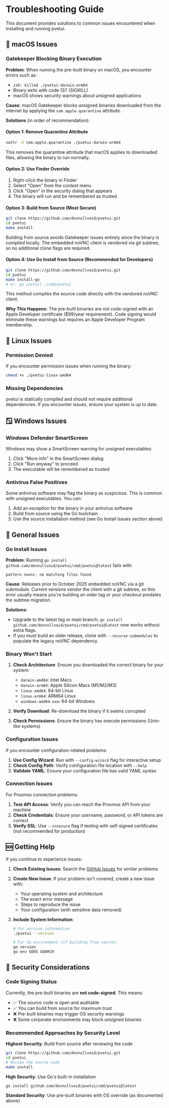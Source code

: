# Troubleshooting Guide

This document provides solutions to common issues encountered when installing and running pvetui.

## 🍎 macOS Issues

### Gatekeeper Blocking Binary Execution

**Problem**: When running the pre-built binary on macOS, you encounter errors such as:
- `zsh: killed ./pvetui-darwin-arm64`
- Binary exits with code 137 (SIGKILL)
- macOS shows security warnings about unsigned applications

**Cause**: macOS Gatekeeper blocks unsigned binaries downloaded from the internet by applying the `com.apple.quarantine` attribute.

**Solutions** (in order of recommendation):

#### Option 1: Remove Quarantine Attribute
```bash
xattr -d com.apple.quarantine ./pvetui-darwin-arm64
```

This removes the quarantine attribute that macOS applies to downloaded files, allowing the binary to run normally.

#### Option 2: Use Finder Override
1. Right-click the binary in Finder
2. Select "Open" from the context menu
3. Click "Open" in the security dialog that appears
4. The binary will run and be remembered as trusted

#### Option 3: Build from Source (Most Secure)
```bash
git clone https://github.com/devnullvoid/pvetui.git
cd pvetui
make install
```

Building from source avoids Gatekeeper issues entirely since the binary is compiled locally. The embedded noVNC client is vendored via git subtree, so no additional clone flags are required.

#### Option 4: Use Go Install from Source (Recommended for Developers)
```bash
git clone https://github.com/devnullvoid/pvetui.git
cd pvetui
make install-go
# or: go install ./cmd/pvetui
```

This method compiles the source code directly with the vendored noVNC client.

**Why This Happens**: The pre-built binaries are not code-signed with an Apple Developer certificate ($99/year requirement). Code signing would eliminate these warnings but requires an Apple Developer Program membership.

## 🐧 Linux Issues

### Permission Denied
If you encounter permission issues when running the binary:

```bash
chmod +x ./pvetui-linux-amd64
```

### Missing Dependencies
pvetui is statically compiled and should not require additional dependencies. If you encounter issues, ensure your system is up to date.

## 🪟 Windows Issues

### Windows Defender SmartScreen
Windows may show a SmartScreen warning for unsigned executables:

1. Click "More info" in the SmartScreen dialog
2. Click "Run anyway" to proceed
3. The executable will be remembered as trusted

### Antivirus False Positives
Some antivirus software may flag the binary as suspicious. This is common with unsigned executables. You can:

1. Add an exception for the binary in your antivirus software
2. Build from source using the Go toolchain
3. Use the source installation method (see Go Install Issues section above)

## 🔧 General Issues

### Go Install Issues

**Problem**: Running `go install github.com/devnullvoid/pvetui/cmd/pvetui@latest` fails with:
```
pattern novnc: no matching files found
```

**Cause**: Releases prior to October 2025 embedded noVNC via a git submodule. Current versions vendor the client with a git subtree, so this error usually means you're building an older tag or your checkout predates the subtree migration.

**Solutions**:
- Upgrade to the latest tag or main branch; `go install github.com/devnullvoid/pvetui/cmd/pvetui@latest` now works without extra flags.
- If you must build an older release, clone with `--recurse-submodules` to populate the legacy noVNC dependency.

### Binary Won't Start
1. **Check Architecture**: Ensure you downloaded the correct binary for your system:
   - `darwin-amd64`: Intel Macs
   - `darwin-arm64`: Apple Silicon Macs (M1/M2/M3)
   - `linux-amd64`: 64-bit Linux
   - `linux-arm64`: ARM64 Linux
   - `windows-amd64.exe`: 64-bit Windows

2. **Verify Download**: Re-download the binary if it seems corrupted
3. **Check Permissions**: Ensure the binary has execute permissions (Unix-like systems)

### Configuration Issues
If you encounter configuration-related problems:

1. **Use Config Wizard**: Run with `--config-wizard` flag for interactive setup
2. **Check Config Path**: Verify configuration file location with `--help`
3. **Validate YAML**: Ensure your configuration file has valid YAML syntax

### Connection Issues
For Proxmox connection problems:

1. **Test API Access**: Verify you can reach the Proxmox API from your machine
2. **Check Credentials**: Ensure your username, password, or API tokens are correct
3. **Verify SSL**: Use `--insecure` flag if testing with self-signed certificates (not recommended for production)

## 🆘 Getting Help

If you continue to experience issues:

1. **Check Existing Issues**: Search the [GitHub Issues](https://github.com/devnullvoid/pvetui/issues) for similar problems
2. **Create New Issue**: If your problem isn't covered, create a new issue with:
   - Your operating system and architecture
   - The exact error message
   - Steps to reproduce the issue
   - Your configuration (with sensitive data removed)

3. **Include System Information**:
   ```bash
   # For version information
   ./pvetui --version

   # For Go environment (if building from source)
   go version
   go env GOOS GOARCH
   ```

## 🔐 Security Considerations

### Code Signing Status
Currently, the pre-built binaries are **not code-signed**. This means:

- ✅ The source code is open and auditable
- ✅ You can build from source for maximum trust
- ❌ Pre-built binaries may trigger OS security warnings
- ❌ Some corporate environments may block unsigned binaries

### Recommended Approaches by Security Level

**Highest Security**: Build from source after reviewing the code
```bash
git clone https://github.com/devnullvoid/pvetui.git
cd pvetui
# Review the source code
make install
```

**High Security**: Use Go's built-in installation
```bash
go install github.com/devnullvoid/pvetui/cmd/pvetui@latest
```

**Standard Security**: Use pre-built binaries with OS override (as documented above)

